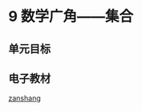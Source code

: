# 9 数学广角——集合

## 单元目标

## 电子教材

<Ebook grade="xxsx3a" :pages="104" :paged="107" ></Ebook>

[zanshang](../res/zanshang.md ':include')